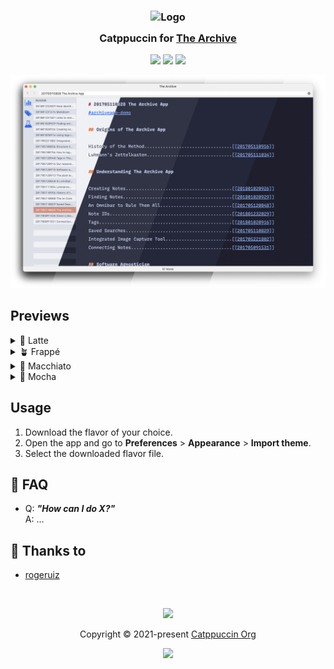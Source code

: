 <h3 align="center">
	<img src="https://raw.githubusercontent.com/catppuccin/catppuccin/main/assets/logos/exports/1544x1544_circle.png" width="100" alt="Logo"/><br/>
	<img src="https://raw.githubusercontent.com/catppuccin/catppuccin/main/assets/misc/transparent.png" height="30" width="0px"/>
	Catppuccin for <a href="https://zettelkasten.de/the-archive/">The Archive</a>
	<img src="https://raw.githubusercontent.com/catppuccin/catppuccin/main/assets/misc/transparent.png" height="30" width="0px"/>
</h3>

<p align="center">
	<a href="https://github.com/rogeruiz/the-archive/stargazers"><img src="https://img.shields.io/github/stars/rogeruiz/the-archive?colorA=363a4f&colorB=b7bdf8&style=for-the-badge"></a>
	<a href="https://github.com/rogeruiz/the-archive/issues"><img src="https://img.shields.io/github/issues/rogeruiz/the-archive?colorA=363a4f&colorB=f5a97f&style=for-the-badge"></a>
	<a href="https://github.com/rogeruiz/the-archive/contributors"><img src="https://img.shields.io/github/contributors/rogeruiz/the-archive?colorA=363a4f&colorB=a6da95&style=for-the-badge"></a>
</p>

<p align="center">
	<img src="./assets/preview.webp"/>
</p>

## Previews

<details>
<summary>🌻 Latte</summary>
<img src="./assets/latte.png"/>
</details>
<details>
<summary>🪴 Frappé</summary>
<img src="./assets/frappe.png"/>
</details>
<details>
<summary>🌺 Macchiato</summary>
<img src="./assets/macchiato.png"/>
</details>
<details>
<summary>🌿 Mocha</summary>
<img src="./assets/macchiato.png"/>
</details>

## Usage

1. Download the flavor of your choice.
2. Open the app and go to **Preferences** > **Appearance** > **Import theme**.
3. Select the downloaded flavor file.

<!-- The FAQ section is optional. Remove if needed.-->
## 🙋 FAQ

- Q: **_"How can I do X?"_**\
  A: ...

## 💝 Thanks to

- [rogeruiz](https://github.com/rogeruiz)

&nbsp;

<p align="center">
	<img src="https://raw.githubusercontent.com/catppuccin/catppuccin/main/assets/footers/gray0_ctp_on_line.svg?sanitize=true" />
</p>

<p align="center">
	Copyright &copy; 2021-present <a href="https://github.com/catppuccin" target="_blank">Catppuccin Org</a>
</p>

<p align="center">
	<a href="https://github.com/catppuccin/catppuccin/blob/main/LICENSE"><img src="https://img.shields.io/static/v1.svg?style=for-the-badge&label=License&message=MIT&logoColor=d9e0ee&colorA=363a4f&colorB=b7bdf8"/></a>
</p>

